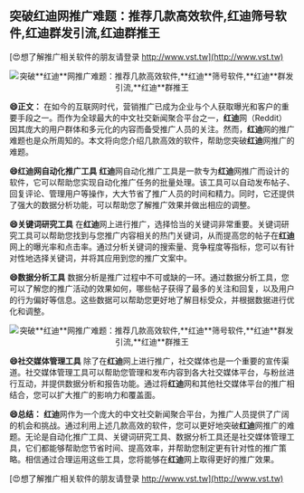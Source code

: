 ## **突破**红迪**网推广难题：推荐几款高效软件,**红迪**筛号软件,**红迪**群发引流,**红迪**群推王**

[😍想了解推广相关软件的朋友请登录 http://www.vst.tw](http://www.vst.tw)

 <center><img src="https://vst.tw/MP4/tuiguang/png/0.png" alt="突破**红迪**网推广难题：推荐几款高效软件,**红迪**筛号软件,**红迪**群发引流,**红迪**群推王"></center>

**😄正文：**
在如今的互联网时代，营销推广已成为企业与个人获取曝光和客户的重要手段之一。而作为全球最大的中文社交新闻聚合平台之一，**红迪**网（Reddit）因其庞大的用户群体和多元化的内容而备受推广人员的关注。然而，**红迪**网的推广难题也是众所周知的。本文将向您介绍几款高效的软件，帮助您突破**红迪**网推广的难题。

**😄**红迪**网自动化推广工具**
**红迪**网自动化推广工具是一款专为**红迪**网推广而设计的软件，它可以帮助您实现自动化推广任务的批量处理。该工具可以自动发布帖子、回复评论、管理用户等操作，大大节省了推广人员的时间和精力。同时，它还提供了强大的数据分析功能，可以帮助您了解推广效果并做出相应的调整。

**😄关键词研究工具**
在**红迪**网上进行推广，选择恰当的关键词非常重要。关键词研究工具可以帮助您找到与您推广内容相关的热门关键词，从而提高您的帖子在**红迪**网上的曝光率和点击率。通过分析关键词的搜索量、竞争程度等指标，您可以有针对性地选择关键词，并将其应用到您的推广文案中。

**😄数据分析工具**
数据分析是推广过程中不可或缺的一环。通过数据分析工具，您可以了解您的推广活动的效果如何，哪些帖子获得了最多的关注和回复，以及用户的行为偏好等信息。这些数据可以帮助您更好地了解目标受众，并根据数据进行优化和调整。

 <center><img src="https://vst.tw/MP4/tuiguang/png/2.png" alt="突破**红迪**网推广难题：推荐几款高效软件,**红迪**筛号软件,**红迪**群发引流,**红迪**群推王"></center>

**😄社交媒体管理工具**
除了在**红迪**网上进行推广，社交媒体也是一个重要的宣传渠道。社交媒体管理工具可以帮助您管理和发布内容到各大社交媒体平台，与粉丝进行互动，并提供数据分析和报告功能。通过将**红迪**网和其他社交媒体平台的推广相结合，您可以扩大推广的影响力和覆盖面。

**😄总结：**
**红迪**网作为一个庞大的中文社交新闻聚合平台，为推广人员提供了广阔的机会和挑战。通过利用上述几款高效的软件，您可以更好地突破**红迪**网推广的难题。无论是自动化推广工具、关键词研究工具、数据分析工具还是社交媒体管理工具，它们都能够帮助您节省时间、提高效率，并帮助您制定更有针对性的推广策略。相信通过合理运用这些工具，您将能够在**红迪**网上取得更好的推广效果。

[😍想了解推广相关软件的朋友请登录 http://www.vst.tw](http://www.vst.tw)



